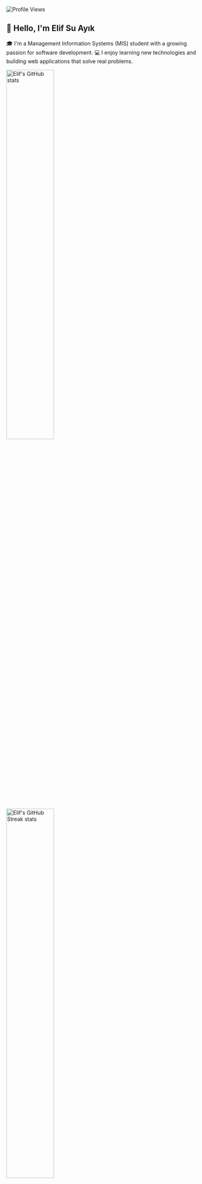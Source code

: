 ![Profile Views](https://komarev.com/ghpvc/?username=elifsuayk&style=flat)
## 👋 Hello, I'm Elif Su Ayık

🎓 I'm a Management Information Systems (MIS) student with a growing passion for software development.
💻 I enjoy learning new technologies and building web applications that solve real problems.




<img width="50%" src="https://github-readme-stats-five-topaz-76.vercel.app/api?username=elifsuayk&show_icons=true&theme=radical" alt="Elif's GitHub stats"></img>  <img width="50%" src="https://ghstats.onuralpsezer.com/?user=elifsuayk&theme=radical&hide_border=false" alt="Elif's GitHub Streak stats"></img>


